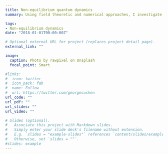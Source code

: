 ```yaml
---
title: Non-equilibrium quantum dynamics
summary: Using field theoretic and numerical approaches, I investigate the non-equilibrium and time-resolved spectroscopy of large, complex systems, including correlated electron-phonon solids, Rydberg gases, disordered systems and optically pumped condensed-phase platforms. This program aims to reveal critical information about the excited-state structure and out-of-equilibrium transient behavior in experiment.

tags:
- Non-equilibrium dynamics
date: "2018-01-01T00:00:00Z"

# Optional external URL for project (replaces project detail page).
external_link: ""

image:
  caption: Photo by rawpixel on Unsplash
  focal_point: Smart

#links:
#- icon: twitter
#  icon_pack: fab
#  name: Follow
#  url: https://twitter.com/georgecushen
url_code: ""
url_pdf: ""
url_slides: ""
url_video: ""

# Slides (optional).
#   Associate this project with Markdown slides.
#   Simply enter your slide deck's filename without extension.
#   E.g. `slides = "example-slides"` references `content/slides/example-slides.md`.
#   Otherwise, set `slides = ""`.
#slides: example
---
```

